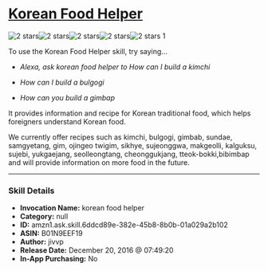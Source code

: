 # [Korean Food Helper](http://alexa.amazon.com/#skills/amzn1.ask.skill.6ddcd89e-382e-45b8-8b0b-01a029a2b102)
![2 stars](../../images/ic_star_black_18dp_1x.png)![2 stars](../../images/ic_star_black_18dp_1x.png)![2 stars](../../images/ic_star_border_black_18dp_1x.png)![2 stars](../../images/ic_star_border_black_18dp_1x.png)![2 stars](../../images/ic_star_border_black_18dp_1x.png) 1

To use the Korean Food Helper skill, try saying...

* *Alexa, ask korean food helper to How can I build a kimchi*

* *How can I build a bulgogi*

* *How can you build a gimbap*

It provides information and recipe for Korean traditional food, which helps foreigners understand Korean food. 

We currently offer recipes such as kimchi, bulgogi, gimbab, sundae, samgyetang, gim, ojingeo twigim, sikhye, sujeonggwa, makgeolli, kalguksu, sujebi, yukgaejang, seolleongtang, cheonggukjang,  tteok-bokki,bibimbap and will provide information on more food in the future.

***

### Skill Details

* **Invocation Name:** korean food helper
* **Category:** null
* **ID:** amzn1.ask.skill.6ddcd89e-382e-45b8-8b0b-01a029a2b102
* **ASIN:** B01N9EEF19
* **Author:** jivvp
* **Release Date:** December 20, 2016 @ 07:49:20
* **In-App Purchasing:** No
